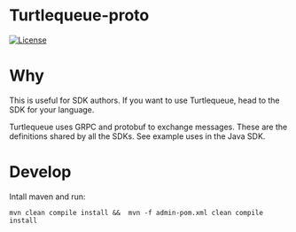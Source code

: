 # Turtlequeue-proto

[![License](https://img.shields.io/badge/License-Apache%202.0-blue.svg)](https://opensource.org/licenses/Apache-2.0)

# Why

This is useful for SDK authors. If you want to use Turtlequeue, head to the SDK for your language.

Turtlequeue uses GRPC and protobuf to exchange messages. These are the definitions shared by all the SDKs.
See example uses in the Java SDK.

# Develop

Intall maven and run:
```
mvn clean compile install &&  mvn -f admin-pom.xml clean compile install
```
